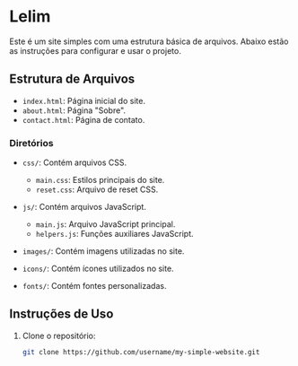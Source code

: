 # Lelim

Este é um site simples com uma estrutura básica de arquivos. Abaixo estão as instruções para configurar e usar o projeto.

## Estrutura de Arquivos

- `index.html`: Página inicial do site.
- `about.html`: Página "Sobre".
- `contact.html`: Página de contato.

### Diretórios

- `css/`: Contém arquivos CSS.
  - `main.css`: Estilos principais do site.
  - `reset.css`: Arquivo de reset CSS.
  
- `js/`: Contém arquivos JavaScript.
  - `main.js`: Arquivo JavaScript principal.
  - `helpers.js`: Funções auxiliares JavaScript.
  
- `images/`: Contém imagens utilizadas no site.

  
- `icons/`: Contém ícones utilizados no site.

  
- `fonts/`: Contém fontes personalizadas.
 
  


## Instruções de Uso

1. Clone o repositório:
   ```sh
   git clone https://github.com/username/my-simple-website.git
